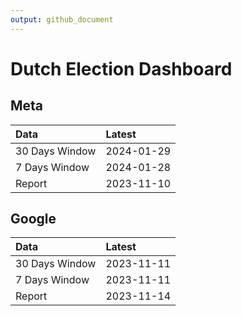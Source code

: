 ```yaml
---
output: github_document
---
```


# Dutch Election Dashboard



## Meta


|Data           |Latest     |
|:--------------|:----------|
|30 Days Window |2024-01-29 |
|7 Days Window  |2024-01-28 |
|Report         |2023-11-10 |

## Google


|Data           |Latest     |
|:--------------|:----------|
|30 Days Window |2023-11-11 |
|7 Days Window  |2023-11-11 |
|Report         |2023-11-14 |
